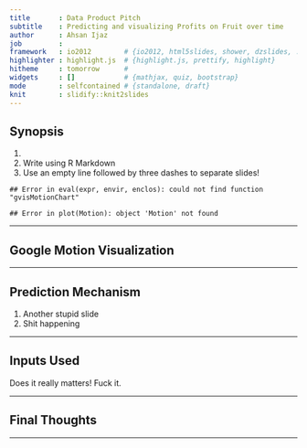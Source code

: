 ```yaml
---
title       : Data Product Pitch
subtitle    : Predicting and visualizing Profits on Fruit over time
author      : Ahsan Ijaz
job         : 
framework   : io2012        # {io2012, html5slides, shower, dzslides, ...}
highlighter : highlight.js  # {highlight.js, prettify, highlight}
hitheme     : tomorrow      # 
widgets     : []            # {mathjax, quiz, bootstrap}
mode        : selfcontained # {standalone, draft}
knit        : slidify::knit2slides
---
```


## Synopsis

1. 
2. Write using R Markdown
3. Use an empty line followed by three dashes to separate slides!


```
## Error in eval(expr, envir, enclos): could not find function "gvisMotionChart"
```

```
## Error in plot(Motion): object 'Motion' not found
```
--- 

## Google Motion Visualization


---


## Prediction Mechanism

1. Another stupid slide
2. Shit happening

---

## Inputs Used

Does it really matters! Fuck it.

---

## Final Thoughts

---


